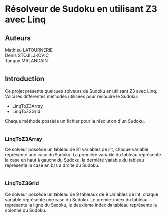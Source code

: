 # Résolveur de Sudoku en utilisant Z3 avec Linq

## Auteurs

Mathieu LATOURNERIE\
Denis STOJILJKOVIC\
Tanguy MALANDAIN

#
## Introduction

Ce projet présente quelques solveurs de Sudoku en utilisant Z3 avec Linq.\
Voici les différentes méthodes utilisées pour résoudre le Sudoku:
- LinqToZ3Array
- LinqToZ3Grid 

Chaque méthode possède un fichier pour la résolution d'un Sudoku.

#
### LinqToZ3Array
Ce solveur possède un tableau de 81 variables de int, chaque variable représente une case du Sudoku. La première variable du tableau représente la case en haut à gauche du Sudoku, la dernière variable du tableau représente la case en bas à droite du Sudoku.

#
### LinqToZ3Grid
Ce solveur possède un tableau de 9 tableaux de 9 variables de int, chaque variable représente une case du Sudoku. Le premier index du tableau représente la ligne du Sudoku, le deuxième index du tableau représente la colonne du Sudoku.
